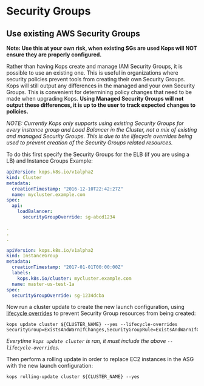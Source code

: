 # Security Groups

## Use existing AWS Security Groups
**Note: Use this at your own risk, when existing SGs are used Kops will NOT ensure they are properly configured.**

Rather than having Kops create and manage IAM Security Groups, it is possible to use an existing one. This is useful in organizations where security policies prevent tools from creating their own Security Groups.
Kops will still output any differences in the managed and your own Security Groups.
This is convenient for determining policy changes that need to be made when upgrading Kops.
**Using Managed Security Groups will not output these differences, it is up to the user to track expected changes to policies.**

*NOTE: Currently Kops only supports using existing Security Groups for every instance group and Load Balancer in the Cluster, not a mix of existing and managed Security Groups.
This is due to the lifecycle overrides being used to prevent creation of the Security Groups related resources.*

To do this first specify the Security Groups for the ELB (if you are using a LB) and Instance Groups
Example:
```yaml
apiVersion: kops.k8s.io/v1alpha2
kind: Cluster
metadata:
  creationTimestamp: "2016-12-10T22:42:27Z"
  name: mycluster.example.com
spec:
  api:
    loadBalancer:
      securityGroupOverride: sg-abcd1234

.
.
.

apiVersion: kops.k8s.io/v1alpha2
kind: InstanceGroup
metadata:
  creationTimestamp: "2017-01-01T00:00:00Z"
  labels:
    kops.k8s.io/cluster: mycluster.example.com
  name: master-us-test-1a
spec:
  securityGroupOverride: sg-1234dcba

```

Now run a cluster update to create the new launch configuration, using [lifecycle overrides](./cli/kops_update_cluster.md#options) to prevent Security Group resources from being created:

```
kops update cluster ${CLUSTER_NAME} --yes --lifecycle-overrides SecurityGroup=ExistsAndWarnIfChanges,SecurityGroupRule=ExistsAndWarnIfChanges
```

*Everytime `kops update cluster` is ran, it must include the above `--lifecycle-overrides`.*

Then perform a rolling update in order to replace EC2 instances in the ASG with the new launch configuration:

```
kops rolling-update cluster ${CLUSTER_NAME} --yes
```
